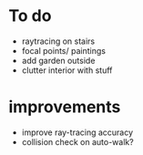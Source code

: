 # To do

- raytracing on stairs
- focal points/ paintings
- add garden outside
- clutter interior with stuff

# improvements

- improve ray-tracing accuracy
- collision check on auto-walk?
